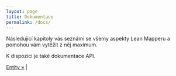 ```yaml
---
layout: page
title: Dokumentace
permalink: /docs/
---
```


Následující kapitoly vás seznámí se všemy aspekty Lean Mapperu a pomohou vám vytěžit z něj maximum.

K dispozici je také dokumentace API.

[Entity »](/docs/entity/) |
